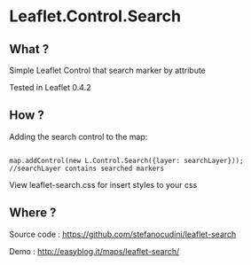 Leaflet.Control.Search
============

What ?
------

Simple Leaflet Control that search marker by attribute

Tested in Leaflet 0.4.2

How ?
------

Adding the search control to the map:

```

map.addControl(new L.Control.Search({layer: searchLayer}));
//searchLayer contains searched markers

```
View leaflet-search.css for insert styles to your css

Where ?
------

Source code : https://github.com/stefanocudini/leaflet-search

Demo : http://easyblog.it/maps/leaflet-search/
